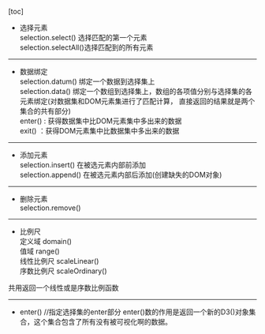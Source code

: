 [toc]
- 选择元素  
selection.select() 选择匹配的第一个元素  
selection.selectAll()选择匹配到的所有元素

---
- 数据绑定  
selection.datum()  绑定一个数据到选择集上  
selection.data() 绑定一个数组到选择集上，数组的各项值分别与选择集的各元素绑定(对数据集和DOM元素集进行了匹配计算， 直接返回的结果就是两个集合的共有部分)  
enter() : 获得数据集中比DOM元素集中多出来的数据  
exit() ：获得DOM元素集中比数据集中多出来的数据

---
- 添加元素  
 selection.insert() 在被选元素内部前添加  
 selection.append() 在被选元素内部后添加(创建缺失的DOM对象)

---
- 删除元素  
selection.remove()

---
- 比例尺  
 定义域 domain()  
 值域 range()  
 线性比例尺 scaleLinear()  
 序数比例尺 scaleOrdinary()

 共用返回一个线性或是序数比例函数

 ---
 - enter()    //指定选择集的enter部分  enter()数的作用是返回一个新的D3()对象集合，这个集合包含了所有没有被可视化啊的数据。